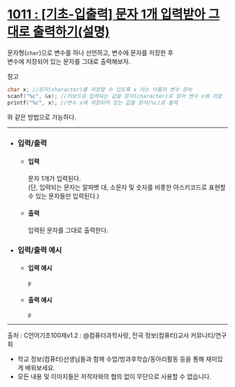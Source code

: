 # [1011 : [기초-입출력] 문자 1개 입력받아 그대로 출력하기(설명)](https://codeup.kr/problem.php?id=1011)

문자형(`char`)으로 변수를 하나 선언하고, 변수에 문자를 저장한 후
<br />
변수에 저장되어 있는 문자를 그대로 출력해보자.

참고
```C
char x; //문자(character)를 저장할 수 있도록 x 라는 이름의 변수 준비
scanf("%c", &x); //키보드로 입력되는 값을 문자(character)로 읽어 변수 x에 저장
printf("%c", x); //변수 x에 저장되어 있는 값을 문자(%c)로 출력
```

와 같은 방법으로 가능하다.

--------------------------------------------
- ### 입력/출력
  - #### 입력
    
    문자 1개가 입력된다.
    <br />
    (단, 입력되는 문자는 알파벳 대, 소문자 및 숫자를 비롯한 아스키코드로 표현할 수 있는 문자들만 입력된다.)

  - #### 출력
    
    입력된 문자를 그대로 출력한다.

- ### 입력/출력 예시
  - #### 입력 예시
    ```
    p
    ```
  - #### 출력 예시
    ```
    p
    ```
------------------------------------------
출처 : C언어기초100제v1.2 : @컴퓨터과학사랑, 전국 정보(컴퓨터)교사 커뮤니티/연구회
- 학교 정보(컴퓨터)선생님들과 함께 수업/방과후학습/동아리활동 등을 통해 재미있게 배워보세요. 
- 모든 내용 및 이미지들은 저작자와의 협의 없이 무단으로 사용할 수 없습니다.
